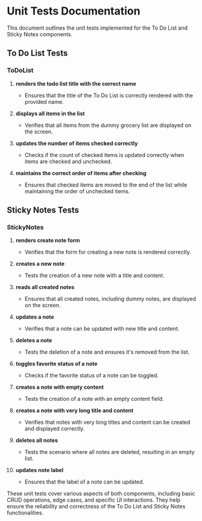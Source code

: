 # Unit Tests Documentation

This document outlines the unit tests implemented for the To Do List and Sticky Notes components.

## To Do List Tests

### ToDoList

1. **renders the todo list title with the correct name**
   - Ensures that the title of the To Do List is correctly rendered with the provided name.

2. **displays all items in the list**
   - Verifies that all items from the dummy grocery list are displayed on the screen.

3. **updates the number of items checked correctly**
   - Checks if the count of checked items is updated correctly when items are checked and unchecked.

4. **maintains the correct order of items after checking**
   - Ensures that checked items are moved to the end of the list while maintaining the order of unchecked items.

## Sticky Notes Tests

### StickyNotes

1. **renders create note form**
   - Verifies that the form for creating a new note is rendered correctly.

2. **creates a new note**
   - Tests the creation of a new note with a title and content.

3. **reads all created notes**
   - Ensures that all created notes, including dummy notes, are displayed on the screen.

4. **updates a note**
   - Verifies that a note can be updated with new title and content.

5. **deletes a note**
   - Tests the deletion of a note and ensures it's removed from the list.

6. **toggles favorite status of a note**
   - Checks if the favorite status of a note can be toggled.

7. **creates a note with empty content**
   - Tests the creation of a note with an empty content field.

8. **creates a note with very long title and content**
   - Verifies that notes with very long titles and content can be created and displayed correctly.

9. **deletes all notes**
   - Tests the scenario where all notes are deleted, resulting in an empty list.

10. **updates note label**
    - Ensures that the label of a note can be updated.

These unit tests cover various aspects of both components, including basic CRUD operations, edge cases, and specific UI interactions. They help ensure the reliability and correctness of the To Do List and Sticky Notes functionalities.
